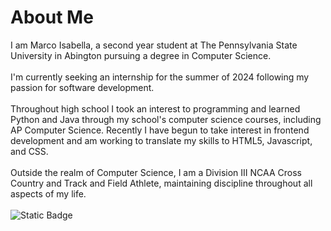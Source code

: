 # About Me
I am Marco Isabella, a second year student at The Pennsylvania State University in Abington pursuing a degree in Computer Science.
<br><br>
I'm currently seeking an internship for the summer of 2024 following my passion for software development.
<br><br>
Throughout high school I took an interest to programming and learned Python and Java through my school's computer science courses, including AP Computer Science. Recently I have begun to take interest in frontend development and am working to translate my skills to HTML5, Javascript, and CSS.
<br><br>
Outside the realm of Computer Science, I am a Division III NCAA Cross Country and Track and Field Athlete, maintaining discipline throughout all aspects of my life.
<br><br>
![Static Badge](https://img.shields.io/badge/-marcoisabella9-white?style=plastic&logo=linkedin&color=%230A66C2)

